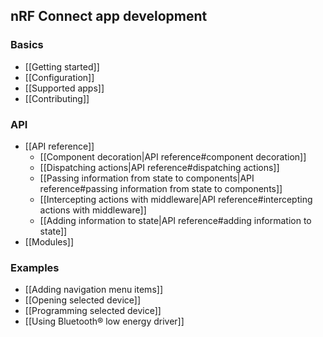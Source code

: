 ---
---

## nRF Connect app development

### Basics

- [[Getting started]]
- [[Configuration]]
- [[Supported apps]]
- [[Contributing]]

### API

- [[API reference]]
  - [[Component decoration|API reference#component decoration]]
  - [[Dispatching actions|API reference#dispatching actions]]
  - [[Passing information from state to components|API reference#passing
    information from state to components]]
  - [[Intercepting actions with middleware|API reference#intercepting actions
    with middleware]]
  - [[Adding information to state|API reference#adding information to state]]
- [[Modules]]

### Examples

- [[Adding navigation menu items]]
- [[Opening selected device]]
- [[Programming selected device]]
- [[Using Bluetooth® low energy driver]]
